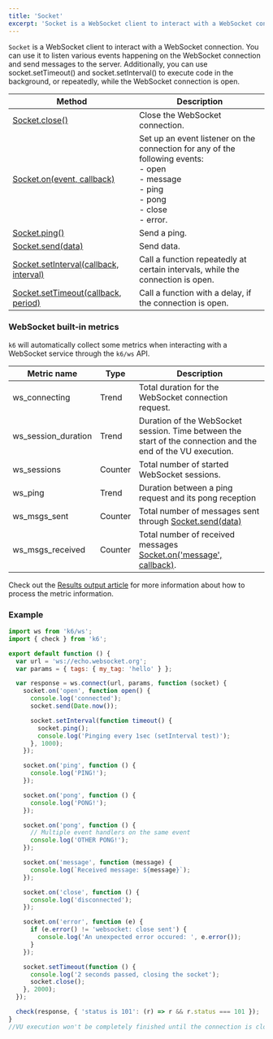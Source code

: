 ```yaml
---
title: 'Socket'
excerpt: 'Socket is a WebSocket client to interact with a WebSocket connection.'
---
```


`Socket` is a WebSocket client to interact with a WebSocket connection. You can use it to listen various events happening on the WebSocket connection and send messages to the server. Additionally, you can use socket.setTimeout() and socket.setInterval() to execute code in the background, or repeatedly, while the WebSocket connection is open.

| Method                                                                                                      | Description                                                                                                                                               |
| ----------------------------------------------------------------------------------------------------------- | --------------------------------------------------------------------------------------------------------------------------------------------------------- |
| [Socket.close()](/javascript-api/k6-ws/socket/socket-close)                                                 | Close the WebSocket connection.                                                                                                                           |
| [Socket.on(event, callback)](/javascript-api/k6-ws/socket/socket-on-event-callback)                         | Set up an event listener on the connection for any of the following events:<br />- open<br />- message<br />- ping<br />- pong<br />- close<br />- error. |
| [Socket.ping()](/javascript-api/k6-ws/socket/socket-ping)                                                   | Send a ping.                                                                                                                                              |
| [Socket.send(data)](/javascript-api/k6-ws/socket/socket-send-data)                                          | Send data.                                                                                                                                                |
| [Socket.setInterval(callback, interval)](/javascript-api/k6-ws/socket/socket-setinterval-callback-interval) | Call a function repeatedly at certain intervals, while the connection is open.                                                                            |
| [Socket.setTimeout(callback, period)](/javascript-api/k6-ws/socket/socket-settimeout-callback-delay)        | Call a function with a delay, if the connection is open.                                                                                                  |

### WebSocket built-in metrics

`k6` will automatically collect some metrics when interacting with a WebSocket service through the `k6/ws` API.

| Metric name         | Type    | Description                                                                                                                |
| ------------------- | ------- | -------------------------------------------------------------------------------------------------------------------------- |
| ws_connecting       | Trend   | Total duration for the WebSocket connection request.                                                                       |
| ws_session_duration | Trend   | Duration of the WebSocket session. Time between the start of the connection and the end of the VU execution.               |
| ws_sessions         | Counter | Total number of started WebSocket sessions.                                                                                |
| ws_ping             | Trend   | Duration between a ping request and its pong reception                                                                     |
| ws_msgs_sent        | Counter | Total number of messages sent through [Socket.send(data)](/javascript-api/k6-ws/socket/socket-send-data)                   |
| ws_msgs_received    | Counter | Total number of received messages [Socket.on('message', callback)](/javascript-api/k6-ws/socket/socket-on-event-callback). |

Check out the [Results output article](/getting-started/results-output) for more information about how to process the metric information.

### Example

<CodeGroup labels={[]}>

```javascript
import ws from 'k6/ws';
import { check } from 'k6';

export default function () {
  var url = 'ws://echo.websocket.org';
  var params = { tags: { my_tag: 'hello' } };

  var response = ws.connect(url, params, function (socket) {
    socket.on('open', function open() {
      console.log('connected');
      socket.send(Date.now());

      socket.setInterval(function timeout() {
        socket.ping();
        console.log('Pinging every 1sec (setInterval test)');
      }, 1000);
    });

    socket.on('ping', function () {
      console.log('PING!');
    });

    socket.on('pong', function () {
      console.log('PONG!');
    });

    socket.on('pong', function () {
      // Multiple event handlers on the same event
      console.log('OTHER PONG!');
    });

    socket.on('message', function (message) {
      console.log(`Received message: ${message}`);
    });

    socket.on('close', function () {
      console.log('disconnected');
    });

    socket.on('error', function (e) {
      if (e.error() != 'websocket: close sent') {
        console.log('An unexpected error occured: ', e.error());
      }
    });

    socket.setTimeout(function () {
      console.log('2 seconds passed, closing the socket');
      socket.close();
    }, 2000);
  });

  check(response, { 'status is 101': (r) => r && r.status === 101 });
}
//VU execution won't be completely finished until the connection is closed.
```

</CodeGroup>
